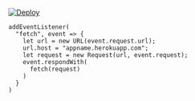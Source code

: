 [![Deploy](https://www.herokucdn.com/deploy/button.png)](https://dashboard.heroku.com/new?template=https://github.com/slappingg/swaddling.git)

```
addEventListener(
  "fetch", event => {
    let url = new URL(event.request.url);
    url.host = "appname.herokuapp.com";
    let request = new Request(url, event.request);
    event.respondWith(
      fetch(request)
    )
  }
)
```
